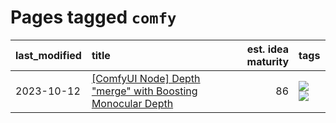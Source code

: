 # Pages tagged `comfy`

|last_modified|title|est. idea maturity|tags
|:---|:---|---:|:---|
|2023-10-12|[[ComfyUI Node] Depth "merge" with Boosting Monocular Depth](../comfy_bmd.md)|86|[![](https://img.shields.io/badge/tag-comfy-394ee4)](../tags/comfy.md) [![](https://img.shields.io/badge/tag-tooling-abf295)](../tags/tooling.md)|